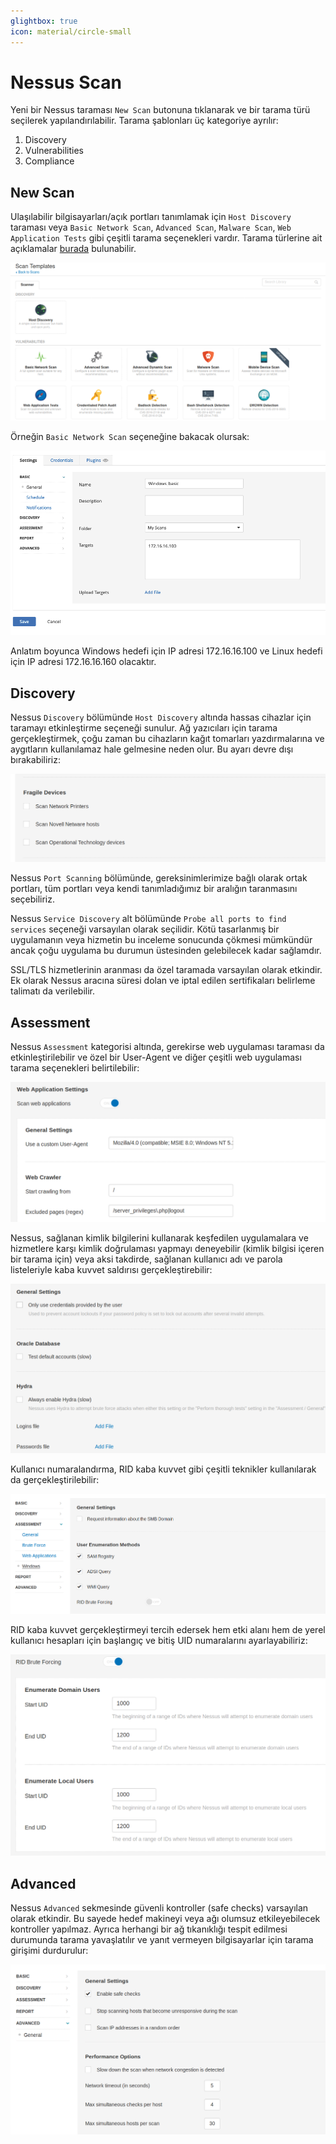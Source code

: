 ```yaml
---
glightbox: true
icon: material/circle-small
---
```


# Nessus Scan

Yeni bir Nessus taraması `New Scan` butonuna tıklanarak ve bir tarama türü seçilerek yapılandırılabilir. Tarama şablonları üç kategoriye ayrılır:

1. Discovery
2. Vulnerabilities
3. Compliance

## New Scan

Ulaşılabilir bilgisayarları/açık portları tanımlamak için `Host Discovery` taraması veya `Basic Network Scan`, `Advanced Scan`, `Malware Scan`, `Web Application Tests` gibi çeşitli tarama seçenekleri vardır. Tarama türlerine ait açıklamalar [burada](https://docs.tenable.com/nessus/Content/ScanAndPolicyTemplates.htm) bulunabilir.

![](../assets/images/nessus-scan-types.png)

Örneğin `Basic Network Scan` seçeneğine bakacak olursak:

![](../assets/images/general.png)

Anlatım boyunca Windows hedefi için IP adresi 172.16.16.100 ve Linux hedefi için IP adresi 172.16.16.160 olacaktır.

## Discovery

Nessus `Discovery` bölümünde `Host Discovery` altında hassas cihazlar için taramayı etkinleştirme seçeneği sunulur. Ağ yazıcıları için tarama gerçekleştirmek, çoğu zaman bu cihazların kağıt tomarları yazdırmalarına ve aygıtların kullanılamaz hale gelmesine neden olur. Bu ayarı devre dışı bırakabiliriz:

![](../assets/images/options.png)

Nessus `Port Scanning` bölümünde, gereksinimlerimize bağlı olarak ortak portları, tüm portları veya kendi tanımladığımız bir aralığın taranmasını seçebiliriz.

Nessus `Service Discovery` alt bölümünde `Probe all ports to find services` seçeneği varsayılan olarak seçilidir. Kötü tasarlanmış bir uygulamanın veya hizmetin bu inceleme sonucunda çökmesi mümkündür ancak çoğu uygulama bu durumun üstesinden gelebilecek kadar sağlamdır.

SSL/TLS hizmetlerinin aranması da özel taramada varsayılan olarak etkindir. Ek olarak Nessus aracına süresi dolan ve iptal edilen sertifikaları belirleme talimatı da verilebilir.

## Assessment

Nessus `Assessment` kategorisi altında, gerekirse web uygulaması taraması da etkinleştirilebilir ve özel bir User-Agent ve diğer çeşitli web uygulaması tarama seçenekleri belirtilebilir:

![](../assets/images/web-app.png)

Nessus, sağlanan kimlik bilgilerini kullanarak keşfedilen uygulamalara ve hizmetlere karşı kimlik doğrulaması yapmayı deneyebilir (kimlik bilgisi içeren bir tarama için) veya aksi takdirde, sağlanan kullanıcı adı ve parola listeleriyle kaba kuvvet saldırısı gerçekleştirebilir:

![](../assets/images/hydra.png)

Kullanıcı numaralandırma, RID kaba kuvvet gibi çeşitli teknikler kullanılarak da gerçekleştirilebilir:

![](../assets/images/user-enum.png)

RID kaba kuvvet gerçekleştirmeyi tercih edersek hem etki alanı hem de yerel kullanıcı hesapları için başlangıç ​​ve bitiş UID numaralarını ayarlayabiliriz:

![](../assets/images/ridbf.png)

## Advanced

Nessus `Advanced` sekmesinde güvenli kontroller (safe checks) varsayılan olarak etkindir. Bu sayede hedef makineyi veya ağı olumsuz etkileyebilecek kontroller yapılmaz. Ayrıca herhangi bir ağ tıkanıklığı tespit edilmesi durumunda tarama yavaşlatılır ve yanıt vermeyen bilgisayarlar için tarama girişimi durdurulur:

![](../assets/images/advanced.png)
